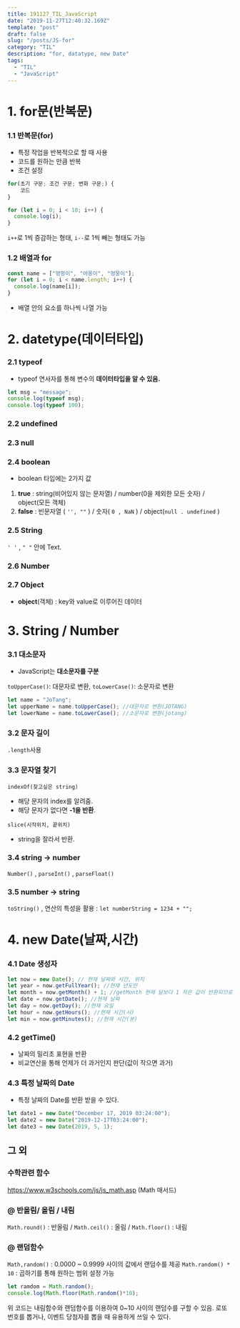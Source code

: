 ```yaml
---
title: 191127_TIL_JavaScript
date: "2019-11-27T12:40:32.169Z"
template: "post"
draft: false
slug: "/posts/JS-for"
category: "TIL"
description: "for, datatype, new Date"
tags:
  - "TIL"
  - "JavaScript"
---
```


# 1. for문(반복문)

### **1.1 반복문(for)**

- 특정 작업을 반복적으로 할 때 사용
- 코드를 원하는 만큼 반복
- 조건 설정

```javascript
for(초기 구문; 조건 구문; 변화 구문;) {
	코드
}
```

```javascript
for (let i = 0; i < 10; i++) {
  console.log(i);
}
```

`i++`로 1씩 증감하는 형태, `i--`로 1씩 빼는 형태도 가능

### **1.2 배열과 for**

```javascript
const name = ["멍멍이", "야옹이", "멍뭉이"];
for (let i = 0; i < name.length; i++) {
  console.log(name[i]);
}
```

- 배열 안의 요소를 하나씩 나열 가능

# 2. datetype(데이터타입)

### **2.1 typeof**

- typeof 연사자를 통해 변수의 **데이터타입을 알 수 있음.**

```javascript
let msg = "message";
console.log(typeof msg);
console.log(typeof 100);
```

### **2.2 undefined**

### **2.3 null**

### **2.4 boolean**

- boolean 타입에는 2가지 값

1. **true** : string(비어있지 않는 문자열) / number(0을 제외한 모든 숫자) / object(모든 객체)
2. **false** : 빈문자열 ( `'', ""` ) / 숫자( `0 , NaN` ) / object(`null . undefined` )

### **2.5 String**

`' '` , `" "` 안에 Text.

### **2.6 Number**

### **2.7 Object**

- **object**(객체) : key와 value로 이루어진 데이터

# 3. String / Number

### 3.1 대소문자

- JavaScript는 **대소문자를 구분**

`toUpperCase()`: 대문자로 변환, `toLowerCase()`: 소문자로 변환

```javascript
let name = "JoTang";
let upperName = name.toUpperCase(); //대문자로 변환(JOTANG)
let lowerName = name.toLowerCase(); //소문자로 변환(jotang)
```

### 3.2 문자 길이

`.length`사용

### 3.3 문자열 찾기

`indexOf(찾고싶은 string)`

- 해당 문자의 index를 알려줌.
- 해당 문자가 없다면 **-1을 반환**.

`slice(시작위치, 끝위치)`

- string을 잘라서 반환.

### 3.4 string -> number

`Number()` , `parseInt()` , `parseFloat()`

### 3.5 number -> string

`toString()` , 연산의 특성을 활용 : `let numberString = 1234 + "";`

# 4. new Date(날짜,시간)

### 4.1 Date 생성자

```javascript
let now = new Date(); // 현재 날짜와 시간, 위치
let year = now.getFullYear(); //현재 년도만
let month = now.getMonth() + 1; //getMonth 현재 달보다 1 작은 값이 반환되므로 주의
let date = now.getDate(); //현재 날짜
let day = now.getDay(); //현재 요일
let hour = now.getHours(); //현재 시간(시)
let min = now.getMinutes(); //현재 시간(분)
```

### 4.2 getTime()

- 날짜의 밀리초 표현을 반환
- 비교연산을 통해 언제가 더 과거인지 판단(값이 작으면 과거)

### 4.3 특정 날짜의 Date

- 특정 날짜의 Date를 반환 받을 수 있다.

```javascript
let date1 = new Date("December 17, 2019 03:24:00");
let date2 = new Date("2019-12-17T03:24:00");
let date3 = new Date(2019, 5, 1);
```

## 그 외

### 수학관련 함수

https://www.w3schools.com/js/js_math.asp (Math 매서드)

### @ 반올림/ 올림 / 내림

`Math.round()` : 반올림 / `Math.ceil()` : 올림 / `Math.floor()` : 내림

### @ 랜덤함수

`Math,random()` : 0.0000 ~ 0.9999 사이의 값에서 랜덤수를 제공
`Math.random() * 10` : 곱하기를 통해 원하는 범위 설정 가능

```javascript
let ramdom = Math.random();
console.log(Math.floor(Math.random()*10);
```

위 코드는 내림함수와 랜덤함수를 이용하여 0~10 사이의 랜덤수를 구할 수 있음.
로또번호를 뽑거나, 이벤트 당첨자를 뽑을 때 유용하게 쓰일 수 있다.
